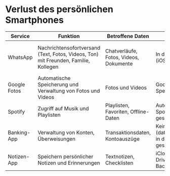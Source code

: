 # Verlust des persönlichen Smartphones

| **Service**      | **Funktion**                                                                          | **Betroffene Daten**                             | **Backup**                                                    | **Wiederherstellung**                                      |
|-------------------|---------------------------------------------------------------------------------------|-------------------------------------------------|----------------------------------------------------------------|----------------------------------------------------------|
| WhatsApp          | Nachrichtensofortversand (Text, Fotos, Videos, Ton) mit Freunden, Familie, Kollegen  | Chatverläufe, Fotos, Videos, Dokumente         | In der App:  iCloud (iOS)                                      | Installation der App, Option zur Wiederherstellung aus Backup wählen |
| Google Fotos      | Automatische Speicherung und Verwaltung von Fotos und Videos                         | Fotos und Videos                                | Google Cloud-Speicher                                         | Nach Login in Google-Konto automatisch wiederhergestellt |
| Spotify           | Zugriff auf Musik und Playlisten                                                     | Playlisten, Favoriten, Offline-Daten            | Automatisch im Spotify-Konto gespeichert                      | Login in Spotify-Konto erforderlich                      |
| Banking-App       | Verwaltung von Konten, Überweisungen                                                 | Transaktionsdaten, Kontoauszüge                 | Keine (datenbankspezifisch in der Bank gespeichert)           | App erneut herunterladen, Login mit Bankdaten            |
| Notizen-App       | Speichern persönlicher Notizen und Erinnerungen                                      | Textnotizen, Checklisten                        | iCloud (iOS), Google Drive oder lokales Backup                | Synchronisierung mit Cloud-Konto                         |
